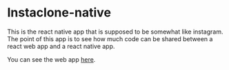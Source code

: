 # Instaclone-native

This is the react native app that is supposed to be somewhat like
instagram. The point of this app is to see how much code can be shared
between a react web app and a react native app.

You can see the web
app [here](https://github.com/robdel12/instaclone-web).
